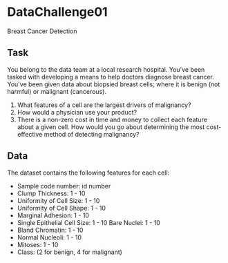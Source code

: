 # DataChallenge01
Breast Cancer Detection


## Task

You belong to the data team at a local research hospital. You've been tasked with developing a means to help doctors diagnose breast cancer. You've been given data about biopsied breast cells; where it is benign (not harmful) or malignant (cancerous).
1. What features of a cell are the largest drivers of malignancy?
2. How would a physician use your product?
3. There is a non-zero cost in time and money to collect each feature about a given
cell. How would you go about determining the most cost-effective method of detecting malignancy?


## Data

The dataset contains the following features for each cell: 
- Sample code number: id number
- Clump Thickness: 1 - 10
- Uniformity of Cell Size: 1 - 10
- Uniformity of Cell Shape: 1 - 10 
- Marginal Adhesion: 1 - 10 
- Single Epithelial Cell Size: 1 - 10 Bare Nuclei: 1 - 10
- Bland Chromatin: 1 - 10
- Normal Nucleoli: 1 - 10
- Mitoses: 1 - 10
- Class: (2 for benign, 4 for malignant)
